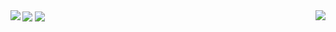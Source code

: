 <img align="center" src="https://github-readme-stats.vercel.app/api?username=drypycode&count_private=true">

<img align="center" src="https://github-readme-stats.vercel.app/api/top-langs/?username=drypycode&count_private=true&layout=compact">

<img align="left" src="https://github-readme-stats.vercel.app/api/pin/?username=drypycode&repo=s3-music-server">

<img align="right" src="https://github-readme-stats.vercel.app/api/pin/?username=drypycode&repo=zelle-python">

<!--
**drypycode/drypycode** is a ✨ _special_ ✨ repository because its `README.md` (this file) appears on your GitHub profile.

Here are some ideas to get you started:

- 🔭 I’m currently working on ...
- 🌱 I’m currently learning ...
- 👯 I’m looking to collaborate on ...
- 🤔 I’m looking for help with ...
- 💬 Ask me about ...
- 📫 How to reach me: ...
- 😄 Pronouns: ...
- ⚡ Fun fact: ...
-->
